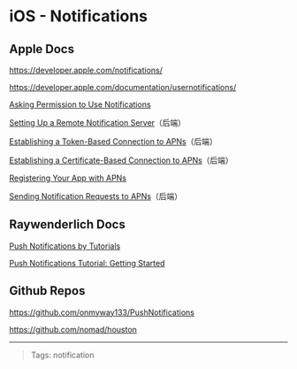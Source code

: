 # iOS - Notifications

## Apple Docs

<https://developer.apple.com/notifications/>

<https://developer.apple.com/documentation/usernotifications/>

[Asking Permission to Use Notifications](https://developer.apple.com/documentation/usernotifications/asking_permission_to_use_notifications)

[Setting Up a Remote Notification Server](https://developer.apple.com/documentation/usernotifications/setting_up_a_remote_notification_server)（后端）

[Establishing a Token-Based Connection to APNs](https://developer.apple.com/documentation/usernotifications/setting_up_a_remote_notification_server/establishing_a_token-based_connection_to_apns)（后端）

[Establishing a Certificate-Based Connection to APNs](https://developer.apple.com/documentation/usernotifications/setting_up_a_remote_notification_server/establishing_a_certificate-based_connection_to_apns)（后端）

[Registering Your App with APNs](https://developer.apple.com/documentation/usernotifications/registering_your_app_with_apns)

[Sending Notification Requests to APNs](https://developer.apple.com/documentation/usernotifications/setting_up_a_remote_notification_server/sending_notification_requests_to_apns)（后端）

## Raywenderlich Docs

[Push Notifications by Tutorials](https://store.raywenderlich.com/products/push-notifications-by-tutorials)

[Push Notifications Tutorial: Getting Started](https://www.raywenderlich.com/8164-push-notifications-tutorial-getting-started)

## Github Repos

<https://github.com/onmyway133/PushNotifications>

<https://github.com/nomad/houston>

---

> Tags: notification
